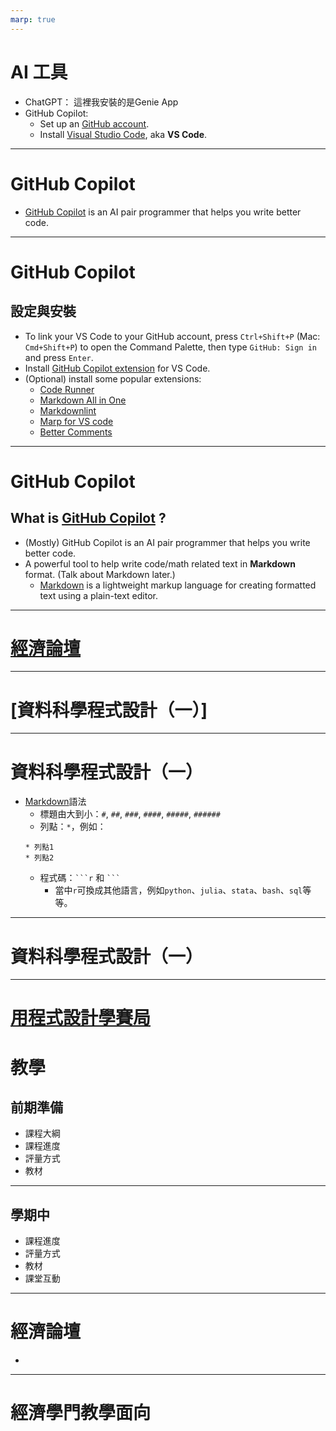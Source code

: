 ```yaml
---
marp: true
---
```


# AI 工具

  * ChatGPT： 這裡我安裝的是Genie App
  * GitHub Copilot:
    * Set up an [GitHub account](https://github.com).
    * Install [Visual Studio Code](https://code.visualstudio.com/), aka **VS Code**.

---

# GitHub Copilot

  * [GitHub Copilot](https://copilot.github.com/) is an AI pair programmer that helps you write better code.

---

# GitHub Copilot

## 設定與安裝

  * To link your VS Code to your GitHub account, press `Ctrl+Shift+P` (Mac: `Cmd+Shift+P`) to open the Command Palette, then type `GitHub: Sign in` and press `Enter`.
  * Install [GitHub Copilot extension](https://marketplace.visualstudio.com/items?itemName=GitHub.copilot) for VS Code.
  * (Optional) install some popular extensions:
    * [Code Runner](https://marketplace.visualstudio.com/items?itemName=formulahendry.code-runner)
    * [Markdown All in One](https://marketplace.visualstudio.com/items?itemName=yzhang.markdown-all-in-one)
    * [Markdownlint](https://marketplace.visualstudio.com/items?itemName=DavidAnson.vscode-markdownlint)
    * [Marp for VS code](https://marketplace.visualstudio.com/items?itemName=marp-team.marp-vscode)
    * [Better Comments](https://marketplace.visualstudio.com/items?itemName=aaron-bond.better-comments)
  

---

# GitHub Copilot

## What is [GitHub Copilot](https://copilot.github.com/) ?

  * (Mostly) GitHub Copilot is an AI pair programmer that helps you write better code.
  * A powerful tool to help write code/math related text in **Markdown** format. (Talk about Markdown later.)
    * [Markdown](https://www.markdownguide.org/) is a lightweight markup language for creating formatted text using a plain-text editor.

---
# [經濟論壇](https://github.com/tpemartin/github-copilot-and-chatgpt-in-economics-teaching/tree/main/%E7%B6%93%E6%BF%9F%E8%AB%96%E5%A3%87)

---

# [資料科學程式設計（一）]

---

# 資料科學程式設計（一）

  * [Markdown](https://www.markdownguide.org/)語法
    * 標題由大到小：`#`, `##`, `###`, `####`, `#####`, `######`
    * 列點：`*`，例如：
     ```
     * 列點1
     * 列點2
     ```
    * 程式碼：` ```r ` 和 ` ``` `
      * 當中`r`可換成其他語言，例如`python`、`julia`、`stata`、`bash`、`sql`等等。

---
# 資料科學程式設計（一）

  


---

# [用程式設計學賽局](https://github.com/tpemartin/github-copilot-and-chatgpt-in-economics-teaching/tree/main/%E7%94%A8%E7%A8%8B%E5%BC%8F%E8%A8%AD%E8%A8%88%E5%AD%B8%E8%B3%BD%E5%B1%80)



# 教學

## 前期準備

  * 課程大綱
  * 課程進度
  * 評量方式
  * 教材

---

## 學期中

  * 課程進度
  * 評量方式
  * 教材
  * 課堂互動

---

# 經濟論壇

  * 

---

# 經濟學門教學面向

